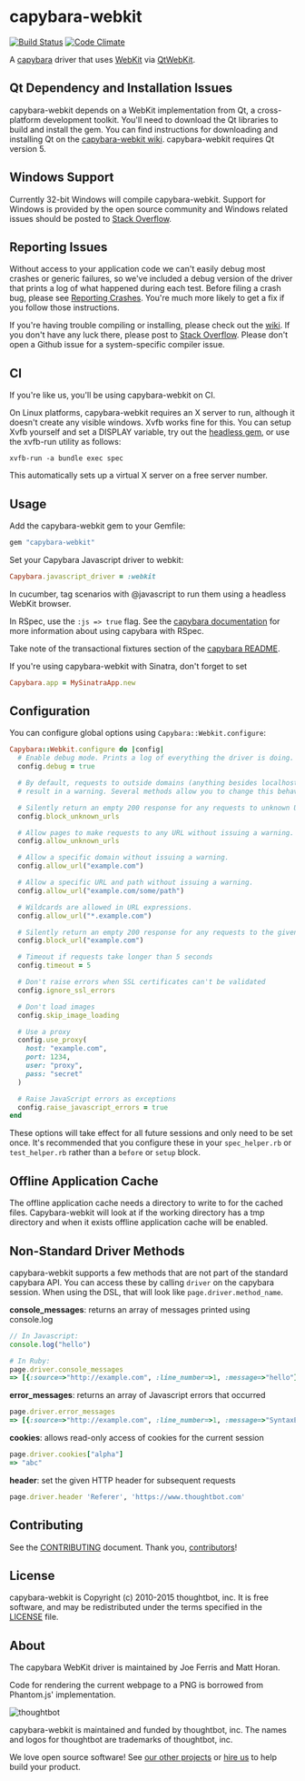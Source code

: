 capybara-webkit
===============

[![Build Status](https://secure.travis-ci.org/thoughtbot/capybara-webkit.png?branch=master)](https://travis-ci.org/thoughtbot/capybara-webkit)
[![Code Climate](https://codeclimate.com/github/thoughtbot/capybara-webkit.png)](https://codeclimate.com/github/thoughtbot/capybara-webkit)

A [capybara](https://github.com/jnicklas/capybara) driver that uses [WebKit](http://webkit.org) via [QtWebKit](http://trac.webkit.org/wiki/QtWebKit).

Qt Dependency and Installation Issues
-------------------------------------

capybara-webkit depends on a WebKit implementation from Qt, a cross-platform
development toolkit. You'll need to download the Qt libraries to build and
install the gem. You can find instructions for downloading and installing Qt on
the
[capybara-webkit wiki](https://github.com/thoughtbot/capybara-webkit/wiki/Installing-Qt-and-compiling-capybara-webkit).
capybara-webkit requires Qt version 5.

Windows Support
---------------

Currently 32-bit Windows will compile capybara-webkit. Support for Windows is
provided by the open source community and Windows related issues should be
posted to [Stack Overflow].

[Stack Overflow]: http://stackoverflow.com/questions/tagged/capybara-webkit

Reporting Issues
----------------

Without access to your application code we can't easily debug most crashes or
generic failures, so we've included a debug version of the driver that prints a
log of what happened during each test. Before filing a crash bug, please see
[Reporting Crashes]. You're much more likely to get a fix if you follow those
instructions.

If you're having trouble compiling or installing, please check out the [wiki].
If you don't have any luck there, please post to [Stack Overflow]. Please don't
open a Github issue for a system-specific compiler issue.

[Reporting Crashes]: https://github.com/thoughtbot/capybara-webkit/wiki/Reporting-Crashes
[wiki]: https://github.com/thoughtbot/capybara-webkit/wiki
[Stack Overflow]: http://stackoverflow.com/questions/tagged/capybara-webkit

CI
--

If you're like us, you'll be using capybara-webkit on CI.

On Linux platforms, capybara-webkit requires an X server to run, although it doesn't create any visible windows. Xvfb works fine for this. You can setup Xvfb yourself and set a DISPLAY variable, try out the [headless gem](https://github.com/leonid-shevtsov/headless), or use the xvfb-run utility as follows:

```
xvfb-run -a bundle exec spec
```

This automatically sets up a virtual X server on a free server number.

Usage
-----

Add the capybara-webkit gem to your Gemfile:

```ruby
gem "capybara-webkit"
```

Set your Capybara Javascript driver to webkit:

```ruby
Capybara.javascript_driver = :webkit
```

In cucumber, tag scenarios with @javascript to run them using a headless WebKit browser.

In RSpec, use the `:js => true` flag. See the [capybara documentation](http://rubydoc.info/gems/capybara#Using_Capybara_with_RSpec) for more information about using capybara with RSpec.

Take note of the transactional fixtures section of the [capybara README](https://github.com/jnicklas/capybara/blob/master/README.md).

If you're using capybara-webkit with Sinatra, don't forget to set

```ruby
Capybara.app = MySinatraApp.new
```

Configuration
-------------

You can configure global options using `Capybara::Webkit.configure`:

``` ruby
Capybara::Webkit.configure do |config|
  # Enable debug mode. Prints a log of everything the driver is doing.
  config.debug = true

  # By default, requests to outside domains (anything besides localhost) will
  # result in a warning. Several methods allow you to change this behavior.

  # Silently return an empty 200 response for any requests to unknown URLs.
  config.block_unknown_urls

  # Allow pages to make requests to any URL without issuing a warning.
  config.allow_unknown_urls

  # Allow a specific domain without issuing a warning.
  config.allow_url("example.com")

  # Allow a specific URL and path without issuing a warning.
  config.allow_url("example.com/some/path")

  # Wildcards are allowed in URL expressions.
  config.allow_url("*.example.com")

  # Silently return an empty 200 response for any requests to the given URL.
  config.block_url("example.com")

  # Timeout if requests take longer than 5 seconds
  config.timeout = 5

  # Don't raise errors when SSL certificates can't be validated
  config.ignore_ssl_errors

  # Don't load images
  config.skip_image_loading

  # Use a proxy
  config.use_proxy(
    host: "example.com",
    port: 1234,
    user: "proxy",
    pass: "secret"
  )

  # Raise JavaScript errors as exceptions
  config.raise_javascript_errors = true
end
```

These options will take effect for all future sessions and only need to be set
once. It's recommended that you configure these in your `spec_helper.rb` or
`test_helper.rb` rather than a `before` or `setup` block.

Offline Application Cache
-------------------------

The offline application cache needs a directory to write to for the cached files. Capybara-webkit
will look at if the working directory has a tmp directory and when it exists offline application
cache will be enabled.

Non-Standard Driver Methods
---------------------------

capybara-webkit supports a few methods that are not part of the standard capybara API. You can access these by calling `driver` on the capybara session. When using the DSL, that will look like `page.driver.method_name`.

**console_messages**: returns an array of messages printed using console.log

```js
// In Javascript:
console.log("hello")
```

```ruby
# In Ruby:
page.driver.console_messages
=> [{:source=>"http://example.com", :line_number=>1, :message=>"hello"}]
```

**error_messages**: returns an array of Javascript errors that occurred

```ruby
page.driver.error_messages
=> [{:source=>"http://example.com", :line_number=>1, :message=>"SyntaxError: Parse error"}]
```

**cookies**: allows read-only access of cookies for the current session

```ruby
page.driver.cookies["alpha"]
=> "abc"
```

**header**: set the given HTTP header for subsequent requests

```ruby
page.driver.header 'Referer', 'https://www.thoughtbot.com'
```

Contributing
------------

See the [CONTRIBUTING] document.
Thank you, [contributors]!

[CONTRIBUTING]: CONTRIBUTING.md
[contributors]: https://github.com/thoughtbot/capybara-webkit/graphs/contributors

License
-------

capybara-webkit is Copyright (c) 2010-2015 thoughtbot, inc. It is free software,
and may be redistributed under the terms specified in the [LICENSE] file.

[LICENSE]: /LICENSE

About
-----

The capybara WebKit driver is maintained by Joe Ferris and Matt Horan.

Code for rendering the current webpage to a PNG is borrowed from Phantom.js'
implementation.

![thoughtbot](http://presskit.thoughtbot.com/images/thoughtbot-logo-for-readmes.svg)

capybara-webkit is maintained and funded by thoughtbot, inc.
The names and logos for thoughtbot are trademarks of thoughtbot, inc.

We love open source software!
See [our other projects][community]
or [hire us][hire] to help build your product.

[community]: https://thoughtbot.com/community?utm_source=github
[hire]: https://thoughtbot.com/hire-us?utm_source=github
